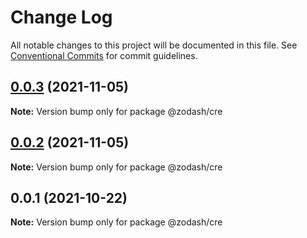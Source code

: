 # Change Log

All notable changes to this project will be documented in this file.
See [Conventional Commits](https://conventionalcommits.org) for commit guidelines.

## [0.0.3](https://github.com/zcorky/zodash/compare/@zodash/cre@0.0.2...@zodash/cre@0.0.3) (2021-11-05)

**Note:** Version bump only for package @zodash/cre





## [0.0.2](https://github.com/zcorky/zodash/compare/@zodash/cre@0.0.1...@zodash/cre@0.0.2) (2021-11-05)

**Note:** Version bump only for package @zodash/cre





## 0.0.1 (2021-10-22)

**Note:** Version bump only for package @zodash/cre
